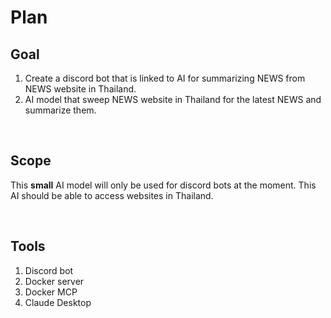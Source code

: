 # Plan
## Goal
1. Create a discord bot that is linked to AI for summarizing NEWS from NEWS website in Thailand.
2. AI model that sweep NEWS website in Thailand for the latest NEWS and summarize them.
<br>

## Scope
This **small** AI model will only be used for discord bots at the moment. This AI should be able to access websites in Thailand.

<br>

## Tools
1. Discord bot
2. Docker server
3. Docker MCP
4. Claude Desktop

